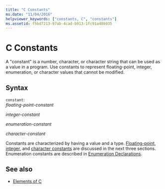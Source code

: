 ```yaml
---
title: "C Constants"
ms.date: "11/04/2016"
helpviewer_keywords: ["constants, C", "constants"]
ms.assetid: f5bd7213-97ab-4cad-b913-1fc91a486935
---
```

# C Constants

A "constant" is a number, character, or character string that can be used as a value in a program. Use constants to represent floating-point, integer, enumeration, or character values that cannot be modified.

## Syntax

`constant`:<br/>
*floating-point-constant*

*integer-constant*

*enumeration-constant*

*character-constant*

Constants are characterized by having a value and a type. [Floating-point](../c-language/c-floating-point-constants.md), [integer](../c-language/c-integer-constants.md), and [character constants](../c-language/c-character-constants.md) are discussed in the next three sections. Enumeration constants are described in [Enumeration Declarations](../c-language/c-enumeration-declarations.md).

## See also

- [Elements of C](../c-language/elements-of-c.md)
